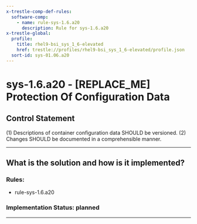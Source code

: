 ```yaml
---
x-trestle-comp-def-rules:
  software-comp:
    - name: rule-sys-1.6.a20
      description: Rule for sys-1.6.a20
x-trestle-global:
  profile:
    title: rhel9-bsi_sys_1_6-elevated
    href: trestle://profiles/rhel9-bsi_sys_1_6-elevated/profile.json
  sort-id: sys-01.06.a20
---
```


# sys-1.6.a20 - \[REPLACE_ME\] Protection Of Configuration Data

## Control Statement

(1) Descriptions of container configuration data SHOULD be versioned. (2) Changes SHOULD be documented in a comprehensible manner.

______________________________________________________________________

## What is the solution and how is it implemented?

<!-- For implementation status enter one of: implemented, partial, planned, alternative, not-applicable -->

<!-- Note that the list of rules under ### Rules: is read-only and changes will not be captured after assembly to JSON -->

<!-- Add control implementation description here for control: sys-1.6.a20 -->

### Rules:

  - rule-sys-1.6.a20

### Implementation Status: planned

______________________________________________________________________
